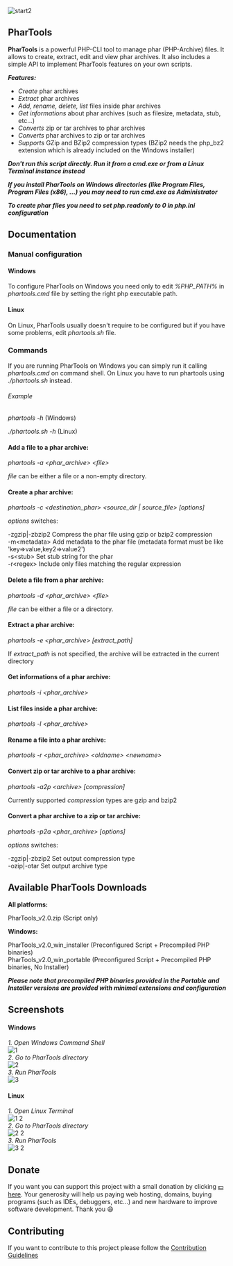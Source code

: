 ![start2](https://cloud.githubusercontent.com/assets/10303538/6315586/9463fa5c-ba06-11e4-8f30-ce7d8219c27d.png)

## PharTools

**PharTools** is a powerful PHP-CLI tool to manage phar (PHP-Archive) files. It allows to create, extract, edit and view phar archives. It also includes a simple API to implement PharTools features on your own scripts.

***Features:***
- *Create* phar archives
- *Extract* phar archives
- *Add, rename, delete, list* files inside phar archives
- *Get informations* about phar archives (such as filesize, metadata, stub, etc...)
- *Converts* zip or tar archives to phar archives
- *Converts* phar archives to zip or tar archives
- *Supports* GZip and BZip2 compression types (BZip2 needs the php_bz2 extension which is already included on the Windows installer)

***Don't run this script directly. Run it from a cmd.exe or from a Linux Terminal instance instead***

***If you install PharTools on Windows directories (like Program Files, Program Files (x86), ...) you may need to run cmd.exe as Administrator***

***To create phar files you need to set php.readonly to 0 in php.ini configuration***

## Documentation

### Manual configuration

#### Windows

To configure PharTools on Windows you need only to edit *%PHP_PATH%* in *phartools.cmd* file by setting the right php executable path.

#### Linux

On Linux, PharTools usually doesn't require to be configured but if you have some problems, edit *phartools.sh* file.

### Commands

If you are running PharTools on Windows you can simply run it calling *phartools.cmd* on command shell. On Linux you have to run phartools using *./phartools.sh* instead.

###### Example

*phartools -h* (Windows)

*./phartools.sh -h* (Linux)

#### Add a file to a phar archive:

*phartools -a &lt;phar_archive&gt; &lt;file&gt;*

*file* can be either a file or a non-empty directory.

#### Create a phar archive:

*phartools -c &lt;destination_phar&gt; &lt;source_dir | source_file&gt; [options]*

*options* switches:

-zgzip|-zbzip2 Compress the phar file using gzip or bzip2 compression<br>
-m&lt;metadata&gt; Add metadata to the phar file (metadata format must be like 'key=&gt;value,key2=&gt;value2')<br>
-s&lt;stub&gt; Set stub string for the phar<br>
-r&lt;regex&gt; Include only files matching the regular expression

#### Delete a file from a phar archive:

*phartools -d &lt;phar_archive&gt; &lt;file&gt;*

*file* can be either a file or a directory.

#### Extract a phar archive:

*phartools -e &lt;phar_archive&gt; [extract_path]*

If *extract_path* is not specified, the archive will be extracted in the current directory

#### Get informations of a phar archive:

*phartools -i &lt;phar_archive&gt;*

#### List files inside a phar archive:

*phartools -l &lt;phar_archive&gt;*

#### Rename a file into a phar archive:

*phartools -r &lt;phar_archive&gt; &lt;oldname&gt; &lt;newname&gt;*

#### Convert zip or tar archive to a phar archive:

*phartools -a2p &lt;archive&gt; [compression]*

Currently supported *compression* types are gzip and bzip2


#### Convert a phar archive to a zip or tar archive:

*phartools -p2a &lt;phar_archive&gt; [options]*

*options* switches:

-zgzip|-zbzip2 Set output compression type<br>
-ozip|-otar Set output archive type

## Available PharTools Downloads

**All platforms:**

PharTools_v2.0.zip (Script only)

**Windows:**

PharTools_v2.0_win_installer (Preconfigured Script + Precompiled PHP binaries)<br>
PharTools_v2.0_win_portable (Preconfigured Script + Precompiled PHP binaries, No Installer)

***Please note that precompiled PHP binaries provided in the Portable and Installer versions are provided with minimal extensions and configuration***

## Screenshots

#### Windows

*1. Open Windows Command Shell*<br>
![1](https://cloud.githubusercontent.com/assets/10297075/7434716/2d8a500c-f03d-11e4-84c2-9ef8ab6fee5d.png)<br>
*2. Go to PharTools directory*<br>
![2](https://cloud.githubusercontent.com/assets/10297075/7434729/61c77962-f03d-11e4-89cb-a78ba782f9be.png)<br>
*3. Run PharTools*<br>
![3](https://cloud.githubusercontent.com/assets/10297075/7434743/7b4bbf06-f03d-11e4-83df-493a92ac7075.png)<br>

#### Linux

*1. Open Linux Terminal*<br>
![1 2](https://cloud.githubusercontent.com/assets/10297075/7435028/12525408-f040-11e4-8cf5-94f6e1a18bce.png)<br>
*2. Go to PharTools directory*<br>
![2 2](https://cloud.githubusercontent.com/assets/10297075/7435029/12544d12-f040-11e4-9e9b-e6c44740926f.png)<br>
*3. Run PharTools*<br>
![3 2](https://cloud.githubusercontent.com/assets/10297075/7435030/126e09dc-f040-11e4-84f2-d4c19d9ee5ae.png)<br>

## Donate

If you want you can support this project with a small donation by clicking [:dollar: here](https://www.paypal.com/cgi-bin/webscr?cmd=_donations&business=flavius.c.1999@gmail.com&lc=US&item_name=www.evolsoft.tk&no_note=0&cn=&curency_code=EUR&bn=PP-DonationsBF:btn_donateCC_LG.gif:NonHosted). 
Your generosity will help us paying web hosting, domains, buying programs (such as IDEs, debuggers, etc...) and new hardware to improve software development. Thank you :smile:

## Contributing

If you want to contribute to this project please follow the [Contribution Guidelines](https://github.com/EvolSoft/PharTools/blob/master/CONTRIBUTING.md)


